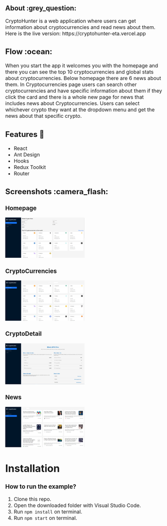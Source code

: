 <h2>
  About :grey_question:
</h2>
<p><font size="3">
CryptoHunter is a web application where users can get information about cryptocurrencies and read news about them.
Here is the live version: https://cryptohunter-eta.vercel.app
</p>
<h2>
  Flow :ocean:
</h2>
<p><font size="3">
  When you start the app it welcomes you with the homepage and there you can see the top 10 cryptocurrencies and global stats about cryptocurrencies. Below homepage there are 6 news about them. In Cryptocurrencies page users can search other cryptocurrencies and have specific information about them if they click the card and there is a whole new page for news that includes news about Cryptocurrencies. Users can select whichever crypto they want at the dropdown menu and get the news about that specific crypto. 
</p>
<h2>Features 📱</h2>
<ul>
  <li>React</li>
  <li>Ant Design</li>
  <li>Hooks</li>
  <li>Redux Toolkit</li>
  <li>Router</li>
</ul>
<h2>
  Screenshots :camera_flash:
</h2>
<h3>Homepage</h3>
<div>
    <img src="./public/images/image1.PNG" alt="image1" width="50%" height="20%">
</div>
<h3>CryptoCurrencies</h3>
<div>
    <img src="./public/images/image2.PNG" alt="image2" width="50%" height="20%">
</div>
<h3>CryptoDetail</h3>
<div>
    <img src="./public/images/image3.PNG" alt="image3" width="50%" height="20%">
</div>
<h3>News</h3>
<div>
    <img src="./public/images/image4.PNG" alt="image4" width="50%" height="20%">
</div>
<h1> Installation </h1>

### How to run the example?

1. Clone this repo.
2. Open the downloaded folder with Visual Studio Code.
3. Run `npm install` on terminal.
4. Run `npm start` on terminal.
